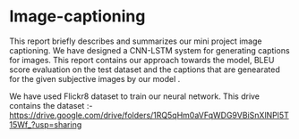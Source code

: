 # Image-captioning

This report briefly describes and summarizes our mini project image captioning.
We have designed a CNN-LSTM system for generating captions for images. This
report contains our approach towards the model, BLEU score evaluation on the
test dataset and the captions that are genearated for the given subjective images
by our model .<br />

We have used Flickr8 dataset to train our neural network. This drive contains the dataset :- https://drive.google.com/drive/folders/1RQ5qHm0aVFqWDG9VBiSnXlNPl5T15Wf_?usp=sharing


